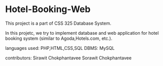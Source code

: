 # Hotel-Booking-Web

This project is a part of CSS 325 Database System.

In this projetc, we try to implement database and web application for hotel booking system (similar to Agoda,Hotels.com, etc.).

languages used: PHP,HTML,CSS,SQL DBMS: MySQL

contributors: Sirawit Chokphantavee 
              Sorawit Chokphantavee

